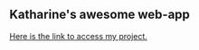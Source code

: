 ## Katharine's awesome web-app

[Here is the link to access my project.](https://ksoumya-kweathdashboard-main-0gkebj.streamlit.app/)
